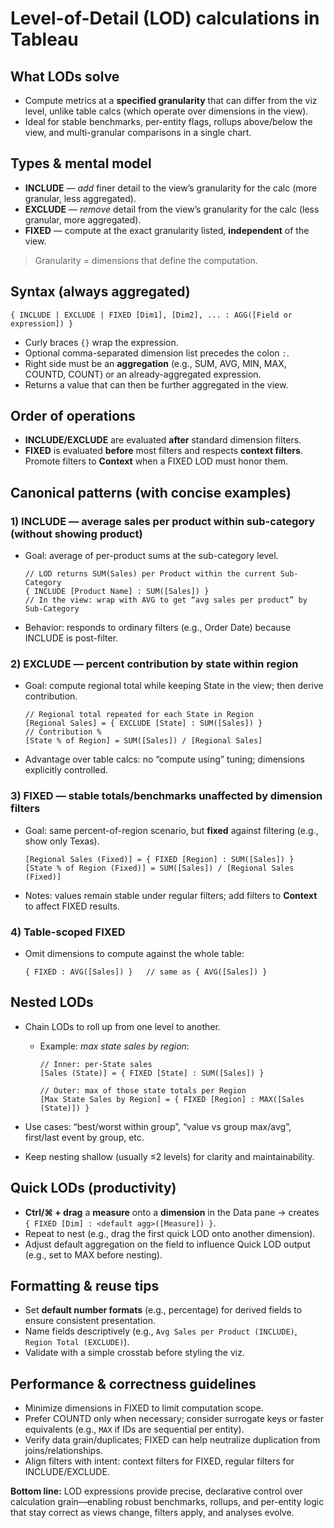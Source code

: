 # Level-of-Detail (LOD) calculations in Tableau

## What LODs solve

* Compute metrics at a **specified granularity** that can differ from the viz level, unlike table calcs (which operate over dimensions in the view).
* Ideal for stable benchmarks, per-entity flags, rollups above/below the view, and multi-granular comparisons in a single chart.

## Types & mental model

* **INCLUDE** — *add* finer detail to the view’s granularity for the calc (more granular, less aggregated).
* **EXCLUDE** — *remove* detail from the view’s granularity for the calc (less granular, more aggregated).
* **FIXED** — compute at the exact granularity listed, **independent** of the view.

> Granularity = dimensions that define the computation.

## Syntax (always aggregated)

```
{ INCLUDE | EXCLUDE | FIXED [Dim1], [Dim2], ... : AGG([Field or expression]) }
```

* Curly braces `{}` wrap the expression.
* Optional comma-separated dimension list precedes the colon `:`.
* Right side must be an **aggregation** (e.g., SUM, AVG, MIN, MAX, COUNTD, COUNT) or an already-aggregated expression.
* Returns a value that can then be further aggregated in the view.

## Order of operations

* **INCLUDE/EXCLUDE** are evaluated **after** standard dimension filters.
* **FIXED** is evaluated **before** most filters and respects **context filters**. Promote filters to **Context** when a FIXED LOD must honor them.

## Canonical patterns (with concise examples)

### 1) INCLUDE — average sales per product within sub-category (without showing product)

* Goal: average of per-product sums at the sub-category level.

  ```tableau
  // LOD returns SUM(Sales) per Product within the current Sub-Category
  { INCLUDE [Product Name] : SUM([Sales]) }
  // In the view: wrap with AVG to get “avg sales per product” by Sub-Category
  ```
* Behavior: responds to ordinary filters (e.g., Order Date) because INCLUDE is post-filter.

### 2) EXCLUDE — percent contribution by state within region

* Goal: compute regional total while keeping State in the view; then derive contribution.

  ```tableau
  // Regional total repeated for each State in Region
  [Regional Sales] = { EXCLUDE [State] : SUM([Sales]) }
  // Contribution %
  [State % of Region] = SUM([Sales]) / [Regional Sales]
  ```
* Advantage over table calcs: no “compute using” tuning; dimensions explicitly controlled.

### 3) FIXED — stable totals/benchmarks unaffected by dimension filters

* Goal: same percent-of-region scenario, but **fixed** against filtering (e.g., show only Texas).

  ```tableau
  [Regional Sales (Fixed)] = { FIXED [Region] : SUM([Sales]) }
  [State % of Region (Fixed)] = SUM([Sales]) / [Regional Sales (Fixed)]
  ```
* Notes: values remain stable under regular filters; add filters to **Context** to affect FIXED results.

### 4) Table-scoped FIXED

* Omit dimensions to compute against the whole table:

  ```tableau
  { FIXED : AVG([Sales]) }   // same as { AVG([Sales]) }
  ```

## Nested LODs

* Chain LODs to roll up from one level to another.

  * Example: *max state sales by region*:

    ```tableau
    // Inner: per-State sales
    [Sales (State)] = { FIXED [State] : SUM([Sales]) }

    // Outer: max of those state totals per Region
    [Max State Sales by Region] = { FIXED [Region] : MAX([Sales (State)]) }
    ```
* Use cases: “best/worst within group”, “value vs group max/avg”, first/last event by group, etc.
* Keep nesting shallow (usually ≤2 levels) for clarity and maintainability.

## Quick LODs (productivity)

* **Ctrl/⌘ + drag** a **measure** onto a **dimension** in the Data pane → creates `{ FIXED [Dim] : <default agg>([Measure]) }`.
* Repeat to nest (e.g., drag the first quick LOD onto another dimension).
* Adjust default aggregation on the field to influence Quick LOD output (e.g., set to MAX before nesting).

## Formatting & reuse tips

* Set **default number formats** (e.g., percentage) for derived fields to ensure consistent presentation.
* Name fields descriptively (e.g., `Avg Sales per Product (INCLUDE)`, `Region Total (EXCLUDE)`).
* Validate with a simple crosstab before styling the viz.

## Performance & correctness guidelines

* Minimize dimensions in FIXED to limit computation scope.
* Prefer COUNTD only when necessary; consider surrogate keys or faster equivalents (e.g., `MAX` if IDs are sequential per entity).
* Verify data grain/duplicates; FIXED can help neutralize duplication from joins/relationships.
* Align filters with intent: context filters for FIXED, regular filters for INCLUDE/EXCLUDE.

**Bottom line:** LOD expressions provide precise, declarative control over calculation grain—enabling robust benchmarks, rollups, and per-entity logic that stay correct as views change, filters apply, and analyses evolve.
